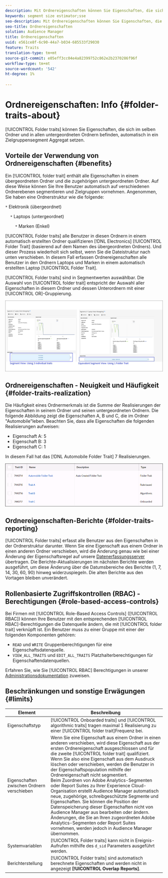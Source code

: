 ```yaml
---
description: Mit Ordnereigenschaften können Sie Eigenschaften, die sich im selben Ordner und in allen untergeordneten Ordnern befinden, automatisch in ein Zielgruppensegment Aggregat.
keywords: segment size estimator;sse
seo-description: Mit Ordnereigenschaften können Sie Eigenschaften, die sich im selben Ordner und in allen untergeordneten Ordnern befinden, automatisch in ein Zielgruppensegment Aggregat.
seo-title: Ordnereigenschaften
solution: Audience Manager
title: Ordnereigenschaften
uuid: e561ce8f-6c90-44a7-b034-685533f29030
feature: Traits
translation-type: tm+mt
source-git-commit: e05eff3cc04e4a82399752c862e2b2370286f96f
workflow-type: tm+mt
source-wordcount: '542'
ht-degree: 1%

---
```



# Ordnereigenschaften: Info {#folder-traits-about}

[!UICONTROL Folder traits] können Sie Eigenschaften, die sich im selben Ordner und in allen untergeordneten Ordnern befinden, automatisch in ein Zielgruppensegment Aggregat setzen.

## Vorteile der Verwendung von Ordnereigenschaften {#benefits}

Ein [!UICONTROL folder trait] enthält alle Eigenschaften in einem übergeordneten Ordner und die zugehörigen untergeordneten Ordner. Auf diese Weise können Sie Ihre Benutzer automatisch auf verschiedenen Ordnerebenen segmentieren und Zielgruppen vornehmen. Angenommen, Sie haben eine Ordnerstruktur wie die folgende:

`*` Elektronik (übergeordnet)

    `*` Laptops (untergeordnet)

        `*` Marken (Enkel)

[!UICONTROL Folder traits] alle Benutzer in diesen Ordnern in einem automatisch erstellten Ordner qualifizieren  [!DNL Electronics] [!UICONTROL Folder Trait] (basierend auf dem Namen des übergeordneten Ordners). Und dieser Prozess wiederholt sich selbst, wenn Sie die Dateistruktur nach unten verschieben. In diesem Fall erfassen Ordnereigenschaften alle Benutzer in den Ordnern Laptops und Marken in einem automatisch erstellten Laptop [!UICONTROL Folder Trait].

[!UICONTROL Folder traits] sind in Segmentwerten auswählbar. Die Auswahl von [!UICONTROL folder trait] entspricht der Auswahl aller Eigenschaften in diesem Ordner und dessen Unterordnern mit einer [!UICONTROL OR]-Gruppierung.

![](assets/folder-traits-compare-border.jpg)

## Ordnereigenschaften - Neuigkeit und Häufigkeit {#folder-traits-realization}

Die Häufigkeit eines Ordnermerkmals ist die Summe der Realisierungen der Eigenschaften in seinem Ordner und seinen untergeordneten Ordnern. Die folgende Abbildung zeigt die Eigenschaften A, B und C, die im Ordner &quot;Automobile&quot;leben. Beachten Sie, dass alle Eigenschaften die folgenden Realisierungen aufweisen:

* Eigenschaft A: 5
* Eigenschaft B: 3
* Eigenschaft C: 1

In diesem Fall hat das [!DNL Automobile Folder Trait] 7 Realisierungen.

![](assets/folder_traits_rollup_border.png)

## Ordnereigenschaften-Berichte {#folder-traits-reporting}

[!UICONTROL Folder traits] erfasst alle Benutzer aus den Eigenschaften in der Ordnerstruktur darunter. Wenn Sie eine Eigenschaft aus einem Ordner in einen anderen Ordner verschieben, wird die Änderung genau wie bei einer Änderung der Eigenschaftsregel auf unsere [Datenerfassungsserver](../../reference/system-components/components-data-collection.md) übertragen. Die Berichte-Aktualisierungen im nächsten Berichte werden ausgeführt, um diese Änderung über die Datumsbereiche des Berichte (1, 7, 14, 30, 60, 90) hinweg widerzuspiegeln. Die alten Berichte aus den Vortagen bleiben unverändert.

## Rollenbasierte Zugriffskontrollen (RBAC) - Berechtigungen {#role-based-access-controls}

Bei Firmen mit [!UICONTROL Role-Based Access Controls] ([!UICONTROL RBAC]) können Ihre Benutzer mit den entsprechenden [!UICONTROL RBAC]-Berechtigungen die Datenquelle ändern, die mit [!UICONTROL folder trait] verknüpft ist. Ein Benutzer muss zu einer Gruppe mit einer der folgenden Komponenten gehören:

* `READ` und  `WRITE` Gruppenberechtigungen für eine Eigenschaftsdatenquelle.
* `VIEW_ALL_TRAITS` und  `EDIT_ALL_TRAITS` Platzhalterberechtigungen für Eigenschaftendatenquellen.

Erfahren Sie, wie Sie [!UICONTROL RBAC] Berechtigungen in unserer [Administrationsdokumentation](../../features/administration/administration-overview.md#create-group) zuweisen.

## Beschränkungen und sonstige Erwägungen {#limits}

| Element | Beschreibung |
|---|---|
| Eigenschaftstyp | [!UICONTROL Onboarded traits] und  [!UICONTROL algorithmic traits] tragen maximal 1 Realisierung zu einer  [!UICONTROL folder trait]Frequenz bei. |
| Eigenschaften zwischen Ordnern verschieben | Wenn Sie eine Eigenschaft aus einem Ordner in einen anderen verschieben, wird diese Eigenschaft aus der ersten Ordnereigenschaft ausgeschlossen und für die zweite [!UICONTROL folder trait] qualifiziert. Wenn Sie also eine Eigenschaft aus dem Ausdruck löschen oder verschieben, werden die Benutzer in der Eigenschaftspopulation mithilfe der Ordnereigenschaft nicht segmentiert. <br> Beim Zuordnen von Adobe Analytics-Segmenten oder Report Suites zu Ihrer Experience Cloud-Organisation erstellt Audience Manager automatisch neue, zugehörige, schreibgeschützte Segmente und Eigenschaften. Sie können die Position der Datenspeicherung dieser Eigenschaften nicht von Audience Manager aus bearbeiten oder ändern. Änderungen, die Sie an Ihren zugeordneten Adobe Analytics-Segmenten oder Report Suites vornehmen, werden jedoch in Audience Manager übernommen. |
| Systemvariablen | [!UICONTROL Folder traits] kann nicht in Ereignis-Aufrufen mithilfe des  `d_sid` Parameters ausgeführt werden. |
| Berichterstellung | [!UICONTROL Folder traits] sind automatisch berechnete Eigenschaften und werden nicht in angezeigt  **[!UICONTROL Overlap Reports]**. |
